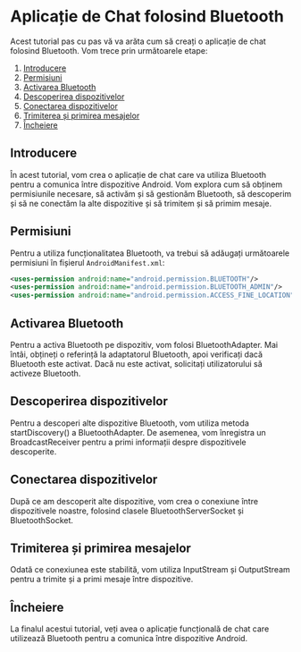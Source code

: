 # Aplicație de Chat folosind Bluetooth

Acest tutorial pas cu pas vă va arăta cum să creați o aplicație de chat folosind Bluetooth. Vom trece prin următoarele etape:

1. [Introducere](#introducere)
2. [Permisiuni](#permisiuni)
3. [Activarea Bluetooth](#activarea-bluetooth)
4. [Descoperirea dispozitivelor](#descoperirea-dispozitivelor)
5. [Conectarea dispozitivelor](#conectarea-dispozitivelor)
6. [Trimiterea și primirea mesajelor](#trimiterea-și-primirea-mesajelor)
7. [Încheiere](#încheiere)

## Introducere <a name="introducere"></a>

În acest tutorial, vom crea o aplicație de chat care va utiliza Bluetooth pentru a comunica între dispozitive Android. Vom explora cum să obținem permisiunile necesare, să activăm și să gestionăm Bluetooth, să descoperim și să ne conectăm la alte dispozitive și să trimitem și să primim mesaje.

## Permisiuni <a name="permisiuni"></a>

Pentru a utiliza funcționalitatea Bluetooth, va trebui să adăugați următoarele permisiuni în fișierul `AndroidManifest.xml`:

```xml
<uses-permission android:name="android.permission.BLUETOOTH"/>
<uses-permission android:name="android.permission.BLUETOOTH_ADMIN"/>
<uses-permission android:name="android.permission.ACCESS_FINE_LOCATION"/>
```

## Activarea Bluetooth <a name="activarea-bluetooth"></a>
Pentru a activa Bluetooth pe dispozitiv, vom folosi BluetoothAdapter. Mai întâi, obțineți o referință la adaptatorul Bluetooth, apoi verificați dacă Bluetooth este activat. Dacă nu este activat, solicitați utilizatorului să activeze Bluetooth.

## Descoperirea dispozitivelor <a name="descoperirea-dispozitivelor"></a>
Pentru a descoperi alte dispozitive Bluetooth, vom utiliza metoda startDiscovery() a BluetoothAdapter. De asemenea, vom înregistra un BroadcastReceiver pentru a primi informații despre dispozitivele descoperite.

## Conectarea dispozitivelor <a name="conectarea-dispozitivelor"></a>
După ce am descoperit alte dispozitive, vom crea o conexiune între dispozitivele noastre, folosind clasele BluetoothServerSocket și BluetoothSocket.

## Trimiterea și primirea mesajelor <a name="trimiterea-și-primirea-mesajelor"></a>
Odată ce conexiunea este stabilită, vom utiliza InputStream și OutputStream pentru a trimite și a primi mesaje între dispozitive.

## Încheiere <a name="încheiere"></a>
La finalul acestui tutorial, veți avea o aplicație funcțională de chat care utilizează Bluetooth pentru a comunica între dispozitive Android.
